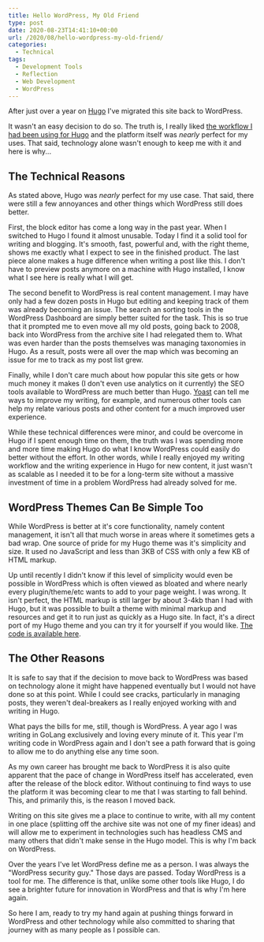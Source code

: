 ```yaml
---
title: Hello WordPress, My Old Friend
type: post
date: 2020-08-23T14:41:10+00:00
url: /2020/08/hello-wordpress-my-old-friend/
categories:
  - Technical
tags:
  - Development Tools
  - Reflection
  - Web Development
  - WordPress
---
```


After just over a year on [Hugo][1] I've migrated this site back to WordPress.

It wasn't an easy decision to do so. The truth is, I really liked [the workflow I had been using for Hugo][2] and the platform itself was _nearly_ perfect for my uses. That said, technology alone wasn't enough to keep me with it and here is why...

## The Technical Reasons

As stated above, Hugo was _nearly_ perfect for my use case. That said, there were still a few annoyances and other things which WordPress still does better.

First, the block editor has come a long way in the past year. When I switched to Hugo I found it almost unusable. Today I find it a solid tool for writing and blogging. It's smooth, fast, powerful and, with the right theme, shows me exactly what I expect to see in the finished product. The last piece alone makes a huge difference when writing a post like this. I don't have to preview posts anymore on a machine with Hugo installed, I know what I see here is really what I will get.

The second benefit to WordPress is real content management. I may have only had a few dozen posts in Hugo but editing and keeping track of them was already becoming an issue. The search an sorting tools in the WordPress Dashboard are simply better suited for the task. This is so true that it prompted me to even move all my old posts, going back to 2008, back into WordPress from the archive site I had relegated them to. What was even harder than the posts themselves was managing taxonomies in Hugo. As a result, posts were all over the map which was becoming an issue for me to track as my post list grew.

Finally, while I don't care much about how popular this site gets or how much money it makes (I don't even use analytics on it currently) the SEO tools available to WordPress are much better than Hugo. [Yoast][3] can tell me ways to improve my writing, for example, and numerous other tools can help my relate various posts and other content for a much improved user experience.

While these technical differences were minor, and could be overcome in Hugo if I spent enough time on them, the truth was I was spending more and more time making Hugo do what I know WordPress could easily do better without the effort. In other words, while I really enjoyed my writing workflow and the writing experience in Hugo for new content, it just wasn't as scalable as I needed it to be for a long-term site without a massive investment of time in a problem WordPress had already solved for me.

## WordPress Themes Can Be Simple Too

While WordPress is better at it's core functionality, namely content management, it isn't all that much worse in areas where it sometimes gets a bad wrap. One source of pride for my Hugo theme was it's simplicity and size. It used no JavaScript and less than 3KB of CSS with only a few KB of HTML markup.

Up until recently I didn't know if this level of simplicity would even be possible in WordPress which is often viewed as bloated and where nearly every plugin/theme/etc wants to add to your page weight. I was wrong. It isn't perfect, the HTML markup is still larger by about 3-4kb than I had with Hugo, but it was possible to built a theme with minimal markup and resources and get it to run just as quickly as a Hugo site. In fact, it's a direct port of my Hugo theme and you can try it for yourself if you would like. [The code is available here][4].

## The Other Reasons

It is safe to say that if the decision to move back to WordPress was based on technology alone it might have happened eventually but I would not have done so at this point. While I could see cracks, particularly in managing posts, they weren't deal-breakers as I really enjoyed working with and writing in Hugo.

What pays the bills for me, still, though is WordPress. A year ago I was writing in GoLang exclusively and loving every minute of it. This year I'm writing code in WordPress again and I don't see a path forward that is going to allow me to do anything else any time soon.

As my own career has brought me back to WordPress it is also quite apparent that the pace of change in WordPress itself has accelerated, even after the release of the block editor. Without continuing to find ways to use the platform it was becoming clear to me that I was starting to fall behind. This, and primarily this, is the reason I moved back.

Writing on this site gives me a place to continue to write, with all my content in one place (splitting off the archive site was not one of my finer ideas) and will allow me to experiment in technologies such has headless CMS and many others that didn't make sense in the Hugo model. This is why I'm back on WordPress.

Over the years I've let WordPress define me as a person. I was always the "WordPress security guy." Those days are passed. Today WordPress is a tool for me. The difference is that, unlike some other tools like Hugo, I do see a brighter future for innovation in WordPress and that is why I'm here again.

So here I am, ready to try my hand again at pushing things forward in WordPress and other technology while also committed to sharing that journey with as many people as I possible can.

 [1]: https://gohugo.io/
 [2]: /2020/04/my-blogging-workflow-with-hugo/
 [3]: https://yoast.com/
 [4]: https://github.com/ChrisWiegman/chriswiegman-theme